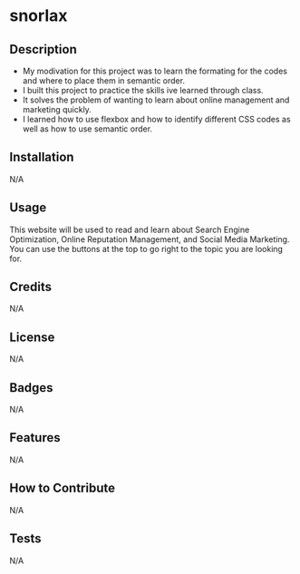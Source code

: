 # snorlax

## Description

- My modivation for this project was to learn the formating for the codes and where to place them in semantic order.
- I built this project to practice the skills ive learned through class.
- It solves the problem of wanting to learn about online management and marketing quickly.
- I learned how to use flexbox and how to identify different CSS codes as well as how to use semantic order.

## Installation

N/A

## Usage

This website will be used to read and learn about Search Engine Optimization, Online Reputation Management, and Social Media Marketing. You can use the buttons at the top to go right to the topic you are looking for.

## Credits

N/A

## License

N/A

## Badges

N/A

## Features

N/A

## How to Contribute

N/A

## Tests

N/A